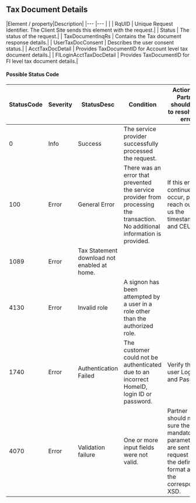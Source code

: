 ## Tax Document Details


|Element / property|Description|
|--- |--- | | 
| RqUID | Unique Request Identifier. The Client Site sends this element with the request.|
| Status | The status of the request.|
| TaxDocumentInqRs | Contains the Tax document response details.|
| UserTaxDocConsent | Describes the user consent status.|
| AcctTaxDocDetail | Provides TaxDocumentID for Account level tax document details.|
| FILoginAcctTaxDocDetail | Provides TaxDocumentID for FI level tax document details.|

#### Possible Status Code

|StatusCode|Severity|StatusDesc|Condition|Action API Partner should take to resolve the error|
|--- |--- |--- |--- |--- |
| 0 | Info | Success | The service provider successfully processed the request. | |
| 100 | Error | General Error | There was an error that prevented the service provider from processing the transaction. No additional information is provided. | If this error continues to occur, please reach out to us the timestamp and CEUserId.|
| 1089 | Error | Tax Statement download not enabled at home. |  | |
| 4130 | Error | Invalid role | A signon has been attempted by a user in a role other than the authorized role. | |
| 1740 | Error | Authentication Failed | The customer could not be authenticated due to an incorrect HomeID, login ID or password. | Verify the user Login ID and Password|
| 4070 | Error | Validation failure | One or more input fields were not valid. | Partner should make sure the mandatory parameters are sent in the request and in the defined format as in the corresponding XSD.|